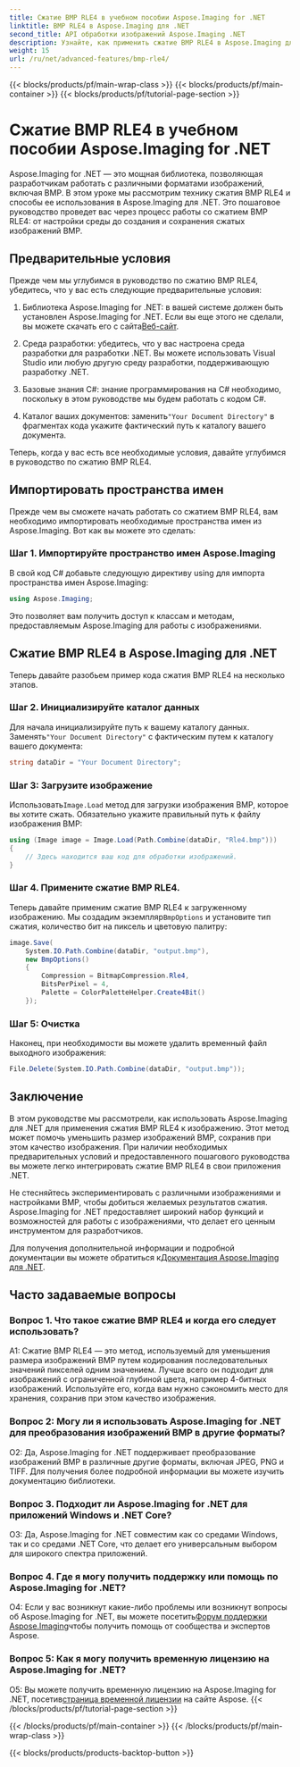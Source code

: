 ```yaml
---
title: Сжатие BMP RLE4 в учебном пособии Aspose.Imaging for .NET
linktitle: BMP RLE4 в Aspose.Imaging для .NET
second_title: API обработки изображений Aspose.Imaging .NET
description: Узнайте, как применить сжатие BMP RLE4 в Aspose.Imaging для .NET. Уменьшите размер изображения BMP без потери качества.
weight: 15
url: /ru/net/advanced-features/bmp-rle4/
---
```


{{< blocks/products/pf/main-wrap-class >}}
{{< blocks/products/pf/main-container >}}
{{< blocks/products/pf/tutorial-page-section >}}

# Сжатие BMP RLE4 в учебном пособии Aspose.Imaging for .NET

Aspose.Imaging for .NET — это мощная библиотека, позволяющая разработчикам работать с различными форматами изображений, включая BMP. В этом уроке мы рассмотрим технику сжатия BMP RLE4 и способы ее использования в Aspose.Imaging для .NET. Это пошаговое руководство проведет вас через процесс работы со сжатием BMP RLE4: от настройки среды до создания и сохранения сжатых изображений BMP.

## Предварительные условия

Прежде чем мы углубимся в руководство по сжатию BMP RLE4, убедитесь, что у вас есть следующие предварительные условия:

1.  Библиотека Aspose.Imaging for .NET: в вашей системе должен быть установлен Aspose.Imaging for .NET. Если вы еще этого не сделали, вы можете скачать его с сайта[Веб-сайт](https://releases.aspose.com/imaging/net/).

2. Среда разработки: убедитесь, что у вас настроена среда разработки для разработки .NET. Вы можете использовать Visual Studio или любую другую среду разработки, поддерживающую разработку .NET.

3. Базовые знания C#: знание программирования на C# необходимо, поскольку в этом руководстве мы будем работать с кодом C#.

4.  Каталог ваших документов: заменить`"Your Document Directory"` в фрагментах кода укажите фактический путь к каталогу вашего документа.

Теперь, когда у вас есть все необходимые условия, давайте углубимся в руководство по сжатию BMP RLE4.

## Импортировать пространства имен

Прежде чем вы сможете начать работать со сжатием BMP RLE4, вам необходимо импортировать необходимые пространства имен из Aspose.Imaging. Вот как вы можете это сделать:

### Шаг 1. Импортируйте пространство имен Aspose.Imaging

В свой код C# добавьте следующую директиву using для импорта пространства имен Aspose.Imaging:

```csharp
using Aspose.Imaging;
```

Это позволяет вам получить доступ к классам и методам, предоставляемым Aspose.Imaging для работы с изображениями.

## Сжатие BMP RLE4 в Aspose.Imaging для .NET

Теперь давайте разобьем пример кода сжатия BMP RLE4 на несколько этапов.

### Шаг 2. Инициализируйте каталог данных

 Для начала инициализируйте путь к вашему каталогу данных. Заменять`"Your Document Directory"` с фактическим путем к каталогу вашего документа:

```csharp
string dataDir = "Your Document Directory";
```

### Шаг 3: Загрузите изображение

 Использовать`Image.Load` метод для загрузки изображения BMP, которое вы хотите сжать. Обязательно укажите правильный путь к файлу изображения BMP:

```csharp
using (Image image = Image.Load(Path.Combine(dataDir, "Rle4.bmp")))
{
    // Здесь находится ваш код для обработки изображений.
}
```

### Шаг 4. Примените сжатие BMP RLE4.

 Теперь давайте применим сжатие BMP RLE4 к загруженному изображению. Мы создадим экземпляр`BmpOptions` и установите тип сжатия, количество бит на пиксель и цветовую палитру:

```csharp
image.Save(
    System.IO.Path.Combine(dataDir, "output.bmp"),
    new BmpOptions()
    {
        Compression = BitmapCompression.Rle4,
        BitsPerPixel = 4,
        Palette = ColorPaletteHelper.Create4Bit()
    });
```

### Шаг 5: Очистка

Наконец, при необходимости вы можете удалить временный файл выходного изображения:

```csharp
File.Delete(System.IO.Path.Combine(dataDir, "output.bmp"));
```

## Заключение

В этом руководстве мы рассмотрели, как использовать Aspose.Imaging для .NET для применения сжатия BMP RLE4 к изображению. Этот метод может помочь уменьшить размер изображений BMP, сохранив при этом качество изображения. При наличии необходимых предварительных условий и предоставленного пошагового руководства вы можете легко интегрировать сжатие BMP RLE4 в свои приложения .NET.

Не стесняйтесь экспериментировать с различными изображениями и настройками BMP, чтобы добиться желаемых результатов сжатия. Aspose.Imaging for .NET предоставляет широкий набор функций и возможностей для работы с изображениями, что делает его ценным инструментом для разработчиков.

 Для получения дополнительной информации и подробной документации вы можете обратиться к[Документация Aspose.Imaging для .NET](https://reference.aspose.com/imaging/net/).

## Часто задаваемые вопросы

### Вопрос 1. Что такое сжатие BMP RLE4 и когда его следует использовать?

A1: Сжатие BMP RLE4 — это метод, используемый для уменьшения размера изображений BMP путем кодирования последовательных значений пикселей одним значением. Лучше всего он подходит для изображений с ограниченной глубиной цвета, например 4-битных изображений. Используйте его, когда вам нужно сэкономить место для хранения, сохранив при этом качество изображения.

### Вопрос 2: Могу ли я использовать Aspose.Imaging for .NET для преобразования изображений BMP в другие форматы?

О2: Да, Aspose.Imaging for .NET поддерживает преобразование изображений BMP в различные другие форматы, включая JPEG, PNG и TIFF. Для получения более подробной информации вы можете изучить документацию библиотеки.

### Вопрос 3. Подходит ли Aspose.Imaging for .NET для приложений Windows и .NET Core?

О3: Да, Aspose.Imaging for .NET совместим как со средами Windows, так и со средами .NET Core, что делает его универсальным выбором для широкого спектра приложений.

### Вопрос 4. Где я могу получить поддержку или помощь по Aspose.Imaging for .NET?

 О4: Если у вас возникнут какие-либо проблемы или возникнут вопросы об Aspose.Imaging for .NET, вы можете посетить[Форум поддержки Aspose.Imaging](https://forum.aspose.com/)чтобы получить помощь от сообщества и экспертов Aspose.

### Вопрос 5: Как я могу получить временную лицензию на Aspose.Imaging for .NET?

 О5: Вы можете получить временную лицензию на Aspose.Imaging for .NET, посетив[страница временной лицензии](https://purchase.aspose.com/temporary-license/) на сайте Aspose.
{{< /blocks/products/pf/tutorial-page-section >}}

{{< /blocks/products/pf/main-container >}}
{{< /blocks/products/pf/main-wrap-class >}}

{{< blocks/products/products-backtop-button >}}
